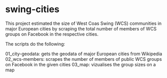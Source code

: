 # swing-cities
This project estimated the size of West Coas Swing (WCS) communities in major European cities by scraping the total number of members of WCS groups on Facebook in the respective cities.

The scripts do the following:

01_city-geodata: gets the geodata of major European cities from Wikipedia
02_wcs-members: scrapes the number of members of public WCS groups on Facebook in the given cities
03_map: vizualises the group sizes on a map
